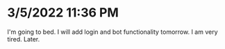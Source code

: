 # 3/5/2022 11:36 PM
I'm going to bed. I will add login and bot functionality tomorrow. I am very tired. Later.
